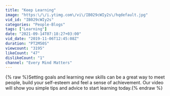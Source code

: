 ```yaml
---
title: "Keep Learning"
image: "https:\/\/i.ytimg.com\/vi\/IB029cWIy2s\/hqdefault.jpg"
vid_id: "IB029cWIy2s"
categories: "People-Blogs"
tags: ["Learning"]
date: "2021-09-14T07:18:27+03:00"
vid_date: "2019-11-06T12:45:08Z"
duration: "PT2M50S"
viewcount: "3195"
likeCount: "47"
dislikeCount: "1"
channel: "Every Mind Matters"
---
```

{% raw %}Setting goals and learning new skills can be a great way to meet people, build your self-esteem and feel a sense of achievement. Our video will show you simple tips and advice to start learning today.{% endraw %}
